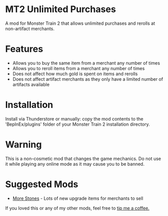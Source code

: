 # MT2 Unlimited Purchases

A mod for Monster Train 2 that allows unlimited purchases and rerolls at non-artifact merchants.

# Features

- Allows you to buy the same item from a merchant any number of times
- Allows you to reroll items from a merchant any number of times
- Does not affect how much gold is spent on items and rerolls
- Does not affect artifact merchants as they only have a limited number of artifacts available

# Installation

Install via Thunderstore or manually: copy the mod contents to the 'BepInEx/plugins' folder of your Monster Train 2 installation directory.

# Warning

This is a non-cosmetic mod that changes the game mechanics. Do not use it while playing any online mode as it may cause you to be banned.

# Suggested Mods
- [More Stones](https://thunderstore.io/c/monster-train-2/p/GravitonGamer/Monster_Train_2_More_Stones/) - Lots of new upgrade items for merchants to sell 

If you loved this or any of my other mods, feel free to [tip me a coffee.](https://ko-fi.com/gravitongamer)
